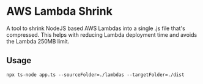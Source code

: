 # AWS Lambda Shrink

A tool to shrink NodeJS based AWS Lambdas into a single .js file that's compressed. This helps with reducing Lambda deployment time and avoids the Lambda 250MB limit.

## Usage


    npx ts-node app.ts --sourceFolder=./lambdas --targetFolder=./dist
